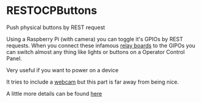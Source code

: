 # RESTOCPButtons
Push physical buttons by REST request

Using a Raspberry Pi (with camera) you can toggle it's GPIOs by REST requests.
When you connect these infamous [relay boards](http://lmgtfy.com/?q=8+channel+relay+board) to the GIPOs
you can switch almost any thing like lights or buttons on a Operator Control Panel.

Very useful if you want to power on a device

It tries to include a [webcam](https://elinux.org/RPi-Cam-Web-Interface) but this part is far away from being nice.




A little more details can be found [here](http://www.knallakoff.de/index.php?/archives/8-Operator-Control-Panel-Remote-Control.html)
